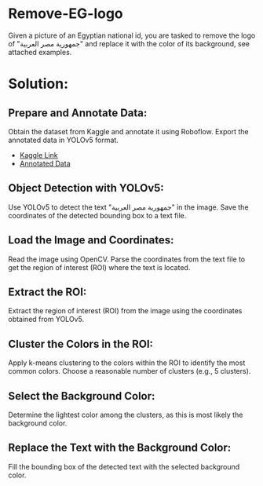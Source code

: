# Remove-EG-logo
Given a picture of an Egyptian national id, you are tasked to remove the logo of "جمهورية مصر العربية" and replace it with the color of its background, see attached examples.

# Solution:
## Prepare and Annotate Data:
Obtain the dataset from Kaggle and annotate it using Roboflow.
Export the annotated data in YOLOv5 format.
- [Kaggle Link](https://www.kaggle.com/datasets/mostafaebrahiem/egyptian-ids)
- [Annotated Data](https://app.roboflow.com/cairo-university-vqdin/fine_tuned/1)

## Object Detection with YOLOv5:
Use YOLOv5 to detect the text "جمهورية مصر العربية" in the image.
Save the coordinates of the detected bounding box to a text file.

## Load the Image and Coordinates:
Read the image using OpenCV.
Parse the coordinates from the text file to get the region of interest (ROI) where the text is located.

## Extract the ROI:
Extract the region of interest (ROI) from the image using the coordinates obtained from YOLOv5.

## Cluster the Colors in the ROI:
Apply k-means clustering to the colors within the ROI to identify the most common colors.
Choose a reasonable number of clusters (e.g., 5 clusters).

## Select the Background Color:
Determine the lightest color among the clusters, as this is most likely the background color.

## Replace the Text with the Background Color:
Fill the bounding box of the detected text with the selected background color.
